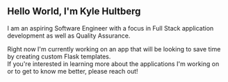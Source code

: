 ## Hello World, I'm Kyle Hultberg

I am an aspiring Software Engineer with a focus in Full Stack application development as well as Quality Assurance.

Right now I'm currently working on an app that will be looking to save time by creating custom Flask templates.  
If you're interested in learning more about the applications I'm working on or to get to know me better, please reach out!


